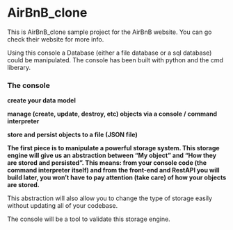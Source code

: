 <h1> AirBnB_clone </h1>

This is AirBnB_clone sample project for the AirBnB website.
You can go check their website for more info.

Using this console a Database (either a file database or a sql database) could be manipulated. 
The console has been built with python and the cmd liberary.

<h3> The console </h3>

**create your data model**

**manage (create, update, destroy, etc) objects via a console / command interpreter**

**store and persist objects to a file (JSON file)**

**The first piece is to manipulate a powerful storage system. This storage engine will give us an abstraction between “My object” and “How they are stored and persisted”. This means: from your console code (the command interpreter itself) and from the front-end and RestAPI you will build later, you won’t have to pay attention (take care) of how your objects are stored.**

This abstraction will also allow you to change the type of storage easily without updating all of your codebase.

The console will be a tool to validate this storage engine.
